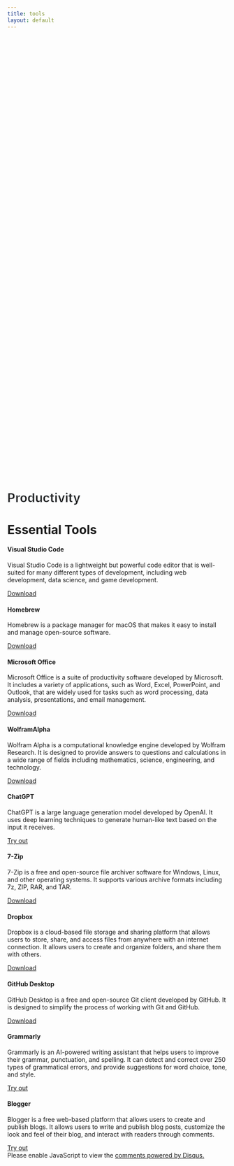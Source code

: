 ```yaml
---
title: tools
layout: default
---
```


<!-- Header Start -->
<div class="container-fluid bg-primary d-flex align-items-center mb-5 py-5" id="home" style="min-height: 25vh;"></div>
<!-- Header End -->

<!-- ADD BLOCKS-->
<!-- Services Start -->
<div class="container-fluid pt-5" id="service">
    <div class="container">
        <div class="service-h4 position-relative d-flex align-items-center justify-content-center">
            <h1 class="display-1 text-uppercase text-white" style="-webkit-text-stroke: 1px #dee2e6;">Productivity</h1>
            <h1 class="position-absolute text-uppercase text-primary">Essential Tools</h1>
        </div>
        <div class="row pb-3">
            <div class="service-box col-lg-4 col-md-6 text-center mb-5">
                <div class="d-flex align-items-center justify-content-center mb-4">
                    <i class="fa fa-2x fa-computer service-icon bg-primary text-white mr-3"></i>
                    <h4 class="font-weight-bold m-0">Visual Studio Code</h4>
                </div>
                <p>Visual Studio Code is a lightweight but powerful code editor that is well-suited for many different types of development, including web development, data science, and game development.</p>
                <a class="border-bottom border-primary text-decoration-none" href="https://code.visualstudio.com/" target="_blank">Download</a>
            </div>
            <div class="service-box col-lg-3 col-md-6 text-center mb-5">
                <div class="d-flex align-items-center justify-content-center mb-4">
                    <i class="fa fa-2x fa-bars-progress service-icon bg-primary text-white mr-3"></i>
                    <h4 class="font-weight-bold m-0">Homebrew</h4>
                </div>
                <p>Homebrew is a package manager for macOS that makes it easy to install and manage open-source software.</p>
                <a class="border-bottom border-primary text-decoration-none" href="https://brew.sh/" target="_blank">Download</a>
            </div>
            <div class="service-box col-lg-4 col-md-6 text-center mb-5">
                <div class="d-flex align-items-center justify-content-center mb-4">
                    <i class="fab fa-2x fa-microsoft service-icon bg-primary text-white mr-3"></i>
                    <h4 class="font-weight-bold m-0">Microsoft Office</h4>
                </div>
                <p>Microsoft Office is a suite of productivity software developed by Microsoft. It includes a variety of applications, such as Word, Excel, PowerPoint, and Outlook, that are widely used for tasks such as word processing, data analysis, presentations, and email management.</p>
                <a class="border-bottom border-primary text-decoration-none" href="https://www.microsoft.com/en-us/microsoft-365" target="_blank">Download</a>
            </div>
            <div class="service-box col-lg-4 col-md-6 text-center mb-5">
                <div class="d-flex align-items-center justify-content-center mb-4">
                    <i class="fa fa-2x fa-calculator service-icon bg-primary text-white mr-3"></i>
                    <h4 class="font-weight-bold m-0">WolframAlpha</h4>
                </div>
                <p>Wolfram Alpha is a computational knowledge engine developed by Wolfram Research. It is designed to provide answers to questions and calculations in a wide range of fields including mathematics, science, engineering, and technology.</p>
                <a class="border-bottom border-primary text-decoration-none" href="https://www.wolframalpha.com/" target="_blank">Download</a>
            </div>
            <div class="service-box col-lg-3 col-md-6 text-center mb-5">
                <div class="d-flex align-items-center justify-content-center mb-4">
                    <i class="fa fa-2x fa-microchip service-icon bg-primary text-white mr-3"></i>
                    <h4 class="font-weight-bold m-0">ChatGPT</h4>
                </div>
                <p>ChatGPT is a large language generation model developed by OpenAI. It uses deep learning techniques to generate human-like text based on the input it receives. </p>
                <a class="border-bottom border-primary text-decoration-none" href="https://chat.openai.com/chat" target="_blank">Try out</a>
            </div>
            <div class="service-box col-lg-4  col-md-7 text-center mb-5">
                <div class="d-flex align-items-center justify-content-center mb-4">
                    <i class="fa fa-2x fa-file-zipper service-icon bg-primary text-white mr-3"></i>
                    <h4 class="font-weight-bold m-0">7-Zip</h4>
                </div>
                <p>7-Zip is a free and open-source file archiver software for Windows, Linux, and other operating systems. It supports various archive formats including 7z, ZIP, RAR, and TAR. </p>
                <a class="border-bottom border-primary text-decoration-none" href="https://www.7-zip.org/download.html" target="_blank">Download</a>
            </div>
            <div class="service-box col-lg-4  col-md-7 text-center mb-5">
                <div class="d-flex align-items-center justify-content-center mb-4">
                    <i class="fa fa-2x fa-box-open service-icon bg-primary text-white mr-3"></i>
                    <h4 class="font-weight-bold m-0">Dropbox</h4>
                </div>
                <p>Dropbox is a cloud-based file storage and sharing platform that allows users to store, share, and access files from anywhere with an internet connection. It allows users to create and organize folders, and share them with others. </p>
                <a class="border-bottom border-primary text-decoration-none" href="https://www.dropbox.com/" target="_blank">Download</a>
            </div>
            <div class="service-box col-lg-3 col-md-6 text-center mb-5">
                <div class="d-flex align-items-center justify-content-center mb-4">
                    <i class="fa fa-2x fa-desktop service-icon bg-primary text-white mr-3"></i>
                    <h4 class="font-weight-bold m-0">GitHub Desktop</h4>
                </div>
                <p>GitHub Desktop is a free and open-source Git client developed by GitHub. It is designed to simplify the process of working with Git and GitHub. </p>
                <a class="border-bottom border-primary text-decoration-none" href="https://desktop.github.com/" target="_blank">Download</a>
            </div>
            <div class="service-box col-lg-4  col-md-7 text-center mb-5">
                <div class="d-flex align-items-center justify-content-center mb-4">
                    <i class="fa fa-2x fa-spell-check service-icon bg-primary text-white mr-3"></i>
                    <h4 class="font-weight-bold m-0">Grammarly</h4>
                </div>
                <p>Grammarly is an AI-powered writing assistant that helps users to improve their grammar, punctuation, and spelling. It can detect and correct over 250 types of grammatical errors, and provide suggestions for word choice, tone, and style.</p>
                <a class="border-bottom border-primary text-decoration-none" href="https://app.grammarly.com/" target="_blank">Try out</a>
            </div>
            <div class="service-box col-lg-4  col-md-7 text-center mb-5">
                <div class="d-flex align-items-center justify-content-center mb-4">
                    <i class="fa fa-2x fa-blog service-icon bg-primary text-white mr-3"></i>
                    <h4 class="font-weight-bold m-0">Blogger</h4>
                </div>
                <p>Blogger is a free web-based platform that allows users to create and publish blogs. It allows users to write and publish blog posts, customize the look and feel of their blog, and interact with readers through comments.</p>
                <a class="border-bottom border-primary text-decoration-none" href="https://www.blogger.com/" target="_blank">Try out</a>
            </div>
        </div>
    </div>
</div>
<!-- Services End -->

<!-- Chat Start-->
<div id="disqus_thread"></div>
<script>
    /**
    *  RECOMMENDED CONFIGURATION VARIABLES: EDIT AND UNCOMMENT THE SECTION BELOW TO INSERT DYNAMIC VALUES FROM YOUR PLATFORM OR CMS.
    *  LEARN WHY DEFINING THESE VARIABLES IS IMPORTANT: https://disqus.com/admin/universalcode/#configuration-variables    */
    var disqus_config = function () {
    this.page.url = PAGE_URL;  // Replace PAGE_URL with your page's canonical URL variable
    this.page.identifier = PAGE_IDENTIFIER; // Replace PAGE_IDENTIFIER with your page's unique identifier variable
    };
    (function() { // DON'T EDIT BELOW THIS LINE
    var d = document, s = d.createElement('script');
    s.src = 'https://productivity-section.disqus.com/embed.js';
    s.setAttribute('data-timestamp', +new Date());
    (d.head || d.body).appendChild(s);
    })();
</script>
<noscript>Please enable JavaScript to view the <a href="https://disqus.com/?ref_noscript">comments powered by Disqus.</a></noscript>
<!-- Chat End-->


    